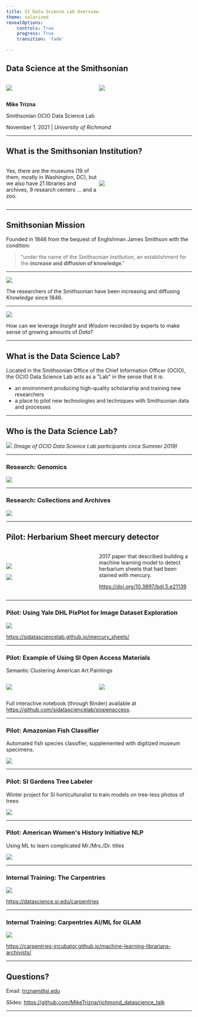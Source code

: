 ```yaml
---
title: SI Data Science Lab Overview
theme: solarized
revealOptions:
    controls: True
    progress: True
    transition: 'fade'
  
---
```


## Data Science at the Smithsonian

<div class='container'>

<div class='col'>

![](images/smithsonian_logo.jpeg)

</div>

<div class='col'>

![](images/OCIODataScienceLablogo.png)

</div>

</div>

**Mike Trizna**

Smithsonian OCIO Data Science Lab

November 1, 2021 | *University of Richmond*

---

## What is the Smithsonian Institution?

<div class='container'>

<div class='col'>

Yes, there are the museums (19 of them, mostly in Washington, DC), but we also have 21 libraries and archives, 9 research centers ... and a zoo.

</div>

<div class='col'>

![](images/smithsonian_castle.jpg)

</div>

</div>

---

## Smithsonian Mission

Founded in 1846 from the bequest of Englishman James Smithson with the condition: 
> "under the name of the Smithsonian Institution, an establishment for the **increase and diffusion of knowledge**."

---

![](images/nmnh_ento_drawers.jpg)

The researchers of the Smithsonian have been increasing and diffusing *Knowledge* since 1846.

---

![](images/data_wisdom.jpg)

How can we leverage *Insight* and *Wisdom* recorded by experts to make sense of growing amounts of *Data*?

---

## What is the Data Science Lab?

Located in the Smithsonian Office of the Chief Information Officer (OCIO), the OCIO
Data Science Lab acts as a "Lab" in the sense that it is:

* an environment producing high-quality scholarship and training new researchers
* a place to pilot new technologies and techniques with Smithsonian data and processes


---

## Who is the Data Science Lab?

![](images/dsl_2019.jpeg)
*(Image of OCIO Data Science Lab participants circa Summer 2019)*

---

### Research: Genomics

![](images/genomics.png)

---

### Research: Collections and Archives

![](images/collections_archives.png)

---

## Pilot: Herbarium Sheet mercury detector

<div class='container'>

<div class='col'>

![](images/mercury_paper_horizontal.png)

![](images/stained_sheets.png)

</div>

<div class='col'>

2017 paper that described building a machine learning model to detect herbarium sheets that had been stained with mercury.

https://doi.org/10.3897/bdj.5.e21139

</div>

</div>

---

### Pilot: Using Yale DHL PixPlot for Image Dataset Exploration

![](images/herb_sheet_pixplot.png)

https://sidatasciencelab.github.io/mercury_sheets/

---

### Pilot: Example of Using SI Open Access Materials

Semantic Clustering American Art Paintings

<div class='container'>

<div class='col'>

![](images/saam_umap_points.png)

</div>

<div class='col'>

![](images/saam_umap_paintings.png)

</div>

</div>

Full interactive notebook (through Binder) available at https://github.com/sidatasciencelab/siopenaccess.

---

### Pilot: Amazonian Fish Classifier

Automated fish species classifier, supplemented with digitized museum specimens.

![](images/fish_classifier.png)

---

### Pilot: SI Gardens Tree Labeler

Winter project for SI horticulturalist to train models on tree-less photos of trees

![](images/gardens_label.png)

---

### Pilot: American Women's History Initiative NLP

Using ML to learn complicated Mr./Mrs./Dr. titles

![](images/awhi_nlp.png)

---

### Internal Training: The Carpentries

![](images/carpentries.png)

https://datascience.si.edu/carpentries

---

### Internal Training: Carpentries AI/ML for GLAM

![](images/ai_for_glam.png)

https://carpentries-incubator.github.io/machine-learning-librarians-archivists/

---

## Questions?

Email: triznam@si.edu

Slides: https://github.com/MikeTrizna/richmond_datascience_talk

---

<style>
.container{
    display: flex;
    align-items: center;
    justify-content: center;
}
.col{
    flex: 1;
}
</style>